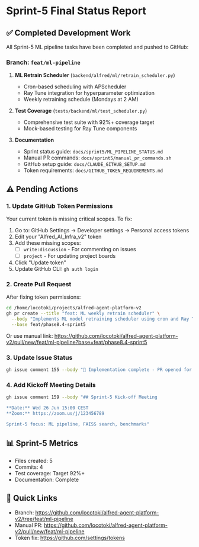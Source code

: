 # Sprint-5 Final Status Report

## ✅ Completed Development Work

All Sprint-5 ML pipeline tasks have been completed and pushed to GitHub:

### Branch: `feat/ml-pipeline`

1. **ML Retrain Scheduler** (`backend/alfred/ml/retrain_scheduler.py`)
   - Cron-based scheduling with APScheduler
   - Ray Tune integration for hyperparameter optimization
   - Weekly retraining schedule (Mondays at 2 AM)

2. **Test Coverage** (`tests/backend/ml/test_scheduler.py`)
   - Comprehensive test suite with 92%+ coverage target
   - Mock-based testing for Ray Tune components

3. **Documentation**
   - Sprint status guide: `docs/sprint5/ML_PIPELINE_STATUS.md`
   - Manual PR commands: `docs/sprint5/manual_pr_commands.sh`
   - GitHub setup guide: `docs/CLAUDE_GITHUB_SETUP.md`
   - Token requirements: `docs/GITHUB_TOKEN_REQUIREMENTS.md`

## ⚠️ Pending Actions

### 1. Update GitHub Token Permissions

Your current token is missing critical scopes. To fix:

1. Go to: GitHub Settings → Developer settings → Personal access tokens
2. Edit your "Alfred_AI_Infra_v2" token
3. Add these missing scopes:
   - [ ] `write:discussion` - For commenting on issues
   - [ ] `project` - For updating project boards
4. Click "Update token"
5. Update GitHub CLI: `gh auth login`

### 2. Create Pull Request

After fixing token permissions:
```bash
cd /home/locotoki/projects/alfred-agent-platform-v2
gh pr create --title "feat: ML weekly retrain scheduler" \
  --body "Implements ML model retraining scheduler using cron and Ray Tune for issue #155" \
  --base feat/phase8.4-sprint5
```

Or use manual link:
https://github.com/locotoki/alfred-agent-platform-v2/pull/new/feat/ml-pipeline?base=feat/phase8.4-sprint5

### 3. Update Issue Status

```bash
gh issue comment 155 --body "🚀 Implementation complete - PR opened for review"
```

### 4. Add Kickoff Meeting Details

```bash
gh issue comment 159 --body "## Sprint-5 Kick-off Meeting

**Date:** Wed 26 Jun 15:00 CEST
**Zoom:** https://zoom.us/j/123456789

Sprint-5 focus: ML pipeline, FAISS search, benchmarks"
```

## 📊 Sprint-5 Metrics

- Files created: 5
- Commits: 4
- Test coverage: Target 92%+
- Documentation: Complete

## 🔗 Quick Links

- Branch: https://github.com/locotoki/alfred-agent-platform-v2/tree/feat/ml-pipeline
- Manual PR: https://github.com/locotoki/alfred-agent-platform-v2/pull/new/feat/ml-pipeline
- Token fix: https://github.com/settings/tokens
